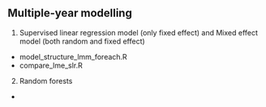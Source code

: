 
## Multiple-year modelling
1. Supervised linear regression model (only fixed effect) and Mixed effect model (both random and fixed effect)
* model_structure_lmm_foreach.R
* compare_lme_slr.R

2. Random forests
* 